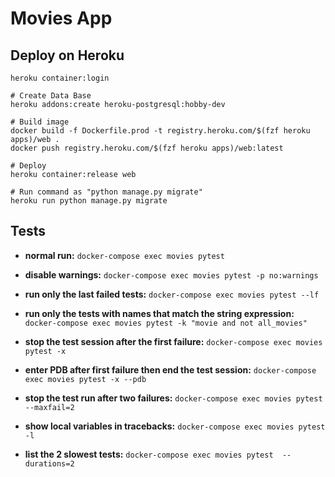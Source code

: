# Movies App

## Deploy on  Heroku
```
heroku container:login

# Create Data Base
heroku addons:create heroku-postgresql:hobby-dev

# Build image
docker build -f Dockerfile.prod -t registry.heroku.com/$(fzf heroku apps)/web .
docker push registry.heroku.com/$(fzf heroku apps)/web:latest

# Deploy
heroku container:release web

# Run command as "python manage.py migrate"
heroku run python manage.py migrate
```

## Tests
- **normal run:** 
`docker-compose exec movies pytest`

- **disable warnings:**
`docker-compose exec movies pytest -p no:warnings`

- **run only the last failed tests:** 
`docker-compose exec movies pytest --lf`

- **run only the tests with names that match the string expression:** 
`docker-compose exec movies pytest -k "movie and not all_movies"`

- **stop the test session after the first failure:**
`docker-compose exec movies pytest -x`

- **enter PDB after first failure then end the test session:** 
`docker-compose exec movies pytest -x --pdb`

- **stop the test run after two failures:** 
`docker-compose exec movies pytest --maxfail=2`

- **show local variables in tracebacks:** 
`docker-compose exec movies pytest -l`

- **list the 2 slowest tests:** 
`docker-compose exec movies pytest  --durations=2`
